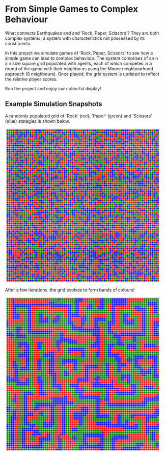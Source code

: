 # From Simple Games to Complex Behaviour

What connects Earthquakes and and 'Rock, Paper, Scissors'? They are both complex systems; a system with characteristics not possessed by its constituents.

In this project we simulate games of 'Rock, Paper, Scissors' to see how a simple game can lead to complex behaviour. The system comprises of an n x n size square grid populated with agents, each of which competes in a round of the game with their neighbours using the Moore neighbourhood approach (8 neighbours). Once played, the grid system is updated to reflect the relative player scores.

Run the project and enjoy our colourful display!

## Example Simulation Snapshots

A randomly populated grid of 'Rock' (red), 'Paper' (green) and 'Scissors' (blue) stategies is shown below.

![Initially randomly populated grid.](/images/clusters1.png?raw=true)

After a few iterations, the grid evolves to form bands of colours!

![Grid after many iterations.](/images/clusters2.png?raw=true)
